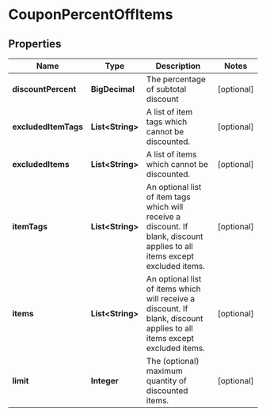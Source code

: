 

# CouponPercentOffItems


## Properties

| Name | Type | Description | Notes |
|------------ | ------------- | ------------- | -------------|
|**discountPercent** | **BigDecimal** | The percentage of subtotal discount |  [optional] |
|**excludedItemTags** | **List&lt;String&gt;** | A list of item tags which cannot be discounted. |  [optional] |
|**excludedItems** | **List&lt;String&gt;** | A list of items which cannot be discounted. |  [optional] |
|**itemTags** | **List&lt;String&gt;** | An optional list of item tags which will receive a discount.  If blank, discount applies to all items except excluded items. |  [optional] |
|**items** | **List&lt;String&gt;** | An optional list of items which will receive a discount.  If blank, discount applies to all items except excluded items. |  [optional] |
|**limit** | **Integer** | The (optional) maximum quantity of discounted items. |  [optional] |



